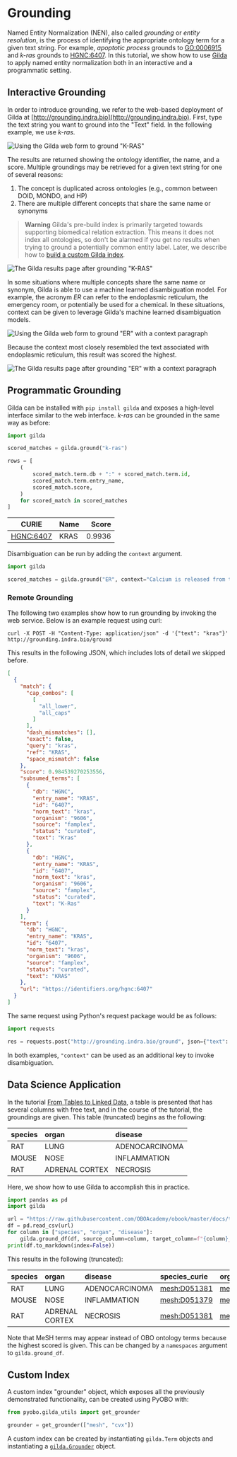# Grounding

Named Entity Normalization (NEN), also called _grounding_ or _entity resolution_, is the process of identifying the
appropriate ontology term for a given text string. For example, _apoptotic process_ grounds to
[GO:0006915](http://purl.obolibrary.org/obo/GO_0006915) and _k-ras_ grounds
to [HGNC:6407](https://bioregistry.io/hgnc:6407). In this tutorial, we show how to
use [Gilda](https://github.com/gyorilab/gilda) to apply named entity normalization both in an interactive and
a programmatic setting.

## Interactive Grounding

In order to introduce grounding, we refer to the web-based deployment of Gilda at
[http://grounding.indra.bio](http://grounding.indra.bio). First, type the text string you
want to ground into the "Text" field. In the following example, we use _k-ras_.

![Using the Gilda web form to ground "K-RAS"](resources/gilda/1-web.png)

The results are returned showing the ontology identifier, the name,
and a score. Multiple groundings may be retrieved for a given text string for one
of several reasons:

1. The concept is duplicated across ontologies (e.g., common between DOID, MONDO, and HP)
2. There are multiple different concepts that share the same name or synonyms

> **Warning**
> Gilda's pre-build index is primarily targeted towards supporting biomedical relation extraction.
> This means it does not index all ontologies, so don't be alarmed if you get no results when
> trying to ground a potentially common entity label. Later, we describe how
> to [build a custom Gilda index](#Custom-Index).

![The Gilda results page after grounding "K-RAS"](resources/gilda/2-web-results.png)

In some situations where multiple concepts share the same name or synonym, Gilda is able
to use a machine learned disambiguation model. For example, the acronym _ER_ can refer to the
endoplasmic reticulum, the emergency room, or potentially be used for a chemical. In these situations,
context can be given to leverage Gilda's machine learned disambiguation models.

![Using the Gilda web form to ground "ER" with a context paragraph](resources/gilda/3-web-context.png)

Because the context most closely resembled the text associated with endoplasmic reticulum,
this result was scored the highest.

![The Gilda results page after grounding "ER" with a context paragraph](resources/gilda/4-web-context-results.png)

## Programmatic Grounding

Gilda can be installed with `pip install gilda` and exposes a high-level interface similar to the web interface.
_k-ras_ can be grounded in the same way as before:

```python
import gilda

scored_matches = gilda.ground("k-ras")

rows = [
    (
        scored_match.term.db + ":" + scored_match.term.id,
        scored_match.term.entry_name,
        scored_match.score,
    )
    for scored_match in scored_matches
]
```

| CURIE                                         | Name |  Score |
|-----------------------------------------------|------|-------:|
| [HGNC:6407](https://bioregistry.io/hgnc:6407) | KRAS | 0.9936 |

Disambiguation can be run by adding the `context` argument.

```python
import gilda

scored_matches = gilda.ground("ER", context="Calcium is released from the ER.")
```

### Remote Grounding

The following two examples show how to run grounding by invoking the web service. Below is an example request using
curl:

```shell
curl -X POST -H "Content-Type: application/json" -d '{"text": "kras"}' http://grounding.indra.bio/ground
```

This results in the following JSON, which includes lots of detail we skipped before.

```json
[
  {
    "match": {
      "cap_combos": [
        [
          "all_lower",
          "all_caps"
        ]
      ],
      "dash_mismatches": [],
      "exact": false,
      "query": "kras",
      "ref": "KRAS",
      "space_mismatch": false
    },
    "score": 0.984539270253556,
    "subsumed_terms": [
      {
        "db": "HGNC",
        "entry_name": "KRAS",
        "id": "6407",
        "norm_text": "kras",
        "organism": "9606",
        "source": "famplex",
        "status": "curated",
        "text": "Kras"
      },
      {
        "db": "HGNC",
        "entry_name": "KRAS",
        "id": "6407",
        "norm_text": "kras",
        "organism": "9606",
        "source": "famplex",
        "status": "curated",
        "text": "K-Ras"
      }
    ],
    "term": {
      "db": "HGNC",
      "entry_name": "KRAS",
      "id": "6407",
      "norm_text": "kras",
      "organism": "9606",
      "source": "famplex",
      "status": "curated",
      "text": "KRAS"
    },
    "url": "https://identifiers.org/hgnc:6407"
  }
]
```

The same request using Python's request package would be as follows:

```python
import requests

res = requests.post("http://grounding.indra.bio/ground", json={"text": "kras"})
```

In both examples, `"context"` can be used as an additional key to invoke disambiguation.

## Data Science Application

In the tutorial [From Tables to Linked Data](linking-data.md), a table is presented that has
several columns with free text, and in the course of the tutorial, the groundings are given. This table (truncated)
begins as the following:

| species | organ          | disease        |
|:--------|:---------------|:---------------|
| RAT     | LUNG           | ADENOCARCINOMA |
| MOUSE   | NOSE           | INFLAMMATION   |
| RAT     | ADRENAL CORTEX | NECROSIS       |

Here, we show how to use Gilda to accomplish this in practice.

```python
import pandas as pd
import gilda

url = "https://raw.githubusercontent.com/OBOAcademy/obook/master/docs/tutorial/linking_data/data.csv"
df = pd.read_csv(url)
for column in ["species", "organ", "disease"]:
    gilda.ground_df(df, source_column=column, target_column=f"{column}_curie")
print(df.to_markdown(index=False))
```

This results in the following (truncated):

| species | organ          | disease        | species_curie                                       | organ_curie                                         | disease_curie                                       |
|:--------|:---------------|:---------------|:----------------------------------------------------|:----------------------------------------------------|:----------------------------------------------------|
| RAT     | LUNG           | ADENOCARCINOMA | [mesh:D051381](https://bioregistry.io/mesh:D051381) | [mesh:D008168](https://bioregistry.io/mesh:D008168) | [mesh:D000230](https://bioregistry.io/mesh:D000230) |
| MOUSE   | NOSE           | INFLAMMATION   | [mesh:D051379](https://bioregistry.io/mesh:D051379) | [mesh:D009666](https://bioregistry.io/mesh:D009666) | [GO:0006954](https://bioregistry.io/go:0006954)     |
| RAT     | ADRENAL CORTEX | NECROSIS       | [mesh:D051381](https://bioregistry.io/mesh:D051381) | [mesh:D000302](https://bioregistry.io/mesh:D000302) | [GO:0070265](https://bioregistry.io/go:0070265)     |

Note that MeSH terms may appear instead of OBO ontology terms because the highest scored is given. This can be changed
by a `namespaces` argument to `gilda.ground_df`.

## Custom Index

A custom index "grounder" object, which exposes all the previously demonstrated functionality, can be created using
PyOBO with:

```python
from pyobo.gilda_utils import get_grounder

grounder = get_grounder(["mesh", "cvx"])
```

A custom index can be created by instantiating `gilda.Term` objects and instantiating
a [`gilda.Grounder`](https://gilda.readthedocs.io/en/latest/modules/index.html#gilda.grounder.Grounder) object.
